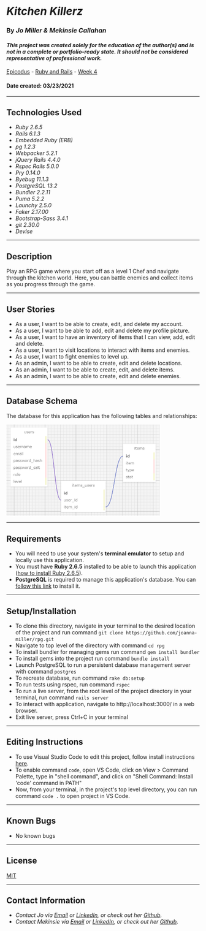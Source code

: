 # _Kitchen Killerz_

### By _**Jo Miller & Mekinsie Callahan**_

#### _This project was created solely for the education of the author(s) and is not in a complete or portfolio-ready state. It should not be considered representative of professional work._


[Epicodus](https://www.epicodus.com/) - [Ruby and Rails](https://www.learnhowtoprogram.com/ruby-and-rails/) - [Week 4](https://www.learnhowtoprogram.com/ruby-and-rails/authentication-and-authorization/flickr-clone-rpg-two-day-project)


#### Date created: 03/23/2021
---

## Technologies Used

* _Ruby 2.6.5_
* _Rails 6.1.3_
* _Embedded Ruby (ERB)_
* _pg 1.2.3_
* _Webpacker 5.2.1_
* _jQuery Rails 4.4.0_
* _Rspec Rails 5.0.0_
* _Pry 0.14.0_
* _Byebug 11.1.3_
* _PostgreSQL 13.2_
* _Bundler 2.2.11_
* _Puma 5.2.2_
* _Launchy 2.5.0_
* _Faker 2.17.00_
* _Bootstrap-Sass 3.4.1_
* _git 2.30.0_
* _Devise_

---

## Description

Play an RPG game where you start off as a level 1 Chef and navigate through the kitchen world. Here, you can battle enemies and collect items as you progress through the game.

---

## User Stories

* As a user, I want to be able to create, edit, and delete my account.
* As a user, I want to be able to add, edit and delete my profile picture.
* As a user, I want to have an inventory of items that I can view, add, edit and delete.
* As a user, I want to visit locations to interact with items and enemies.
* As a user, I want to fight enemies to level up.
* As an admin, I want to be able to create, edit and delete locations.
* As an admin, I want to be able to create, edit, and delete items.
* As an admin, I want to be able to create, edit and delete enemies.
---
## Database Schema
The database for this application has the following tables and relationships:
<div><img src="app/assets/images/rpg_schema.png" alt="Application Schema Visualization" width = 400 ></div>

---

## Requirements

* You will need to use your system's **terminal emulator** to setup and locally use this application.
* You must have **Ruby 2.6.5** installed to be able to launch this application ([how to install Ruby 2.6.5](https://www.learnhowtoprogram.com/ruby-and-rails/getting-started-with-ruby/installing-ruby)).
* **PostgreSQL** is required to manage this application's database. You can [follow this link](https://www.enterprisedb.com/downloads/postgresql) to install it.

---

## Setup/Installation

* To clone this directory, navigate in your terminal to the desired location of the project and run command `git clone https://github.com/joanna-miller/rpg.git`
* Navigate to top level of the directory with command `cd rpg`
* To install bundler for managing gems run command `gem install bundler`
* To install gems into the project run command `bundle install`
* Launch PostgreSQL to run a persistent database management server with command `postgres`
* To recreate database, run command `rake db:setup`
* To run tests using rspec, run command `rspec`
* To run a live server, from the root level of the project directory in your terminal, run command `rails server`
* To interact with application, navigate to http://localhost:3000/ in a web browser.
* Exit live server, press Ctrl+C in your terminal

--- 

## Editing Instructions

* To use Visual Studio Code to edit this project, follow install instructions [here](https://code.visualstudio.com/).
* To enable command `code`, open VS Code, click on View > Command Palette, type in "shell command", and click on "Shell Command: Install 'code' command in PATH"
* Now, from your terminal, in the project's top level directory, you can run command `code .` to open project in VS Code.

---

## Known Bugs

* No known bugs

---

## License

[MIT](LICENSE.txt)

---

## Contact Information

* _Contact Jo via [Email](mailto:joannadawnmiller@gmail.com) or [LinkedIn](https://www.linkedin.com/in/jomillerde/), or check out her [Github](https://github.com/joanna-miller)._
* _Contact Mekinsie via [Email](mailto:mekinsie.aja@gmail.com) or [LinkedIn](https://www.linkedin.com/in/mekinsie/), or check out her [Github](https://github.com/mekinsie)._
